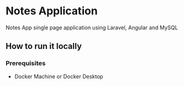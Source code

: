 # Notes Application
Notes App single page application using Laravel, Angular and MySQL

## How to run it locally
### Prerequisites
- Docker Machine or Docker Desktop


